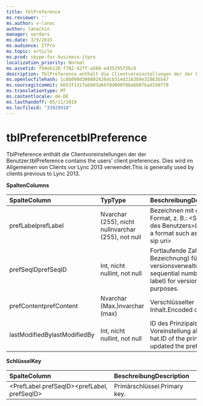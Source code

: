 ```yaml
---
title: tblPreference
ms.reviewer: ''
ms.author: v-lanac
author: lanachin
manager: serdars
ms.date: 3/9/2015
ms.audience: ITPro
ms.topic: article
ms.prod: skype-for-business-itpro
localization_priority: Normal
ms.assetid: f94eb128-f782-42ff-a568-ed3529573bc8
description: TblPreference enthält die Clientvoreinstellungen der der Benutzer. Dies wird im Allgemeinen von Clients vor Lync 2013 verwendet.
ms.openlocfilehash: 1c8b098d308802428dcb314d2163b9e32863b547
ms.sourcegitcommit: bb53f131fabb03a66f0d000f8ba668fbad190778
ms.translationtype: MT
ms.contentlocale: de-DE
ms.lasthandoff: 05/11/2019
ms.locfileid: "33929918"
---
```

# <a name="tblpreference"></a><span data-ttu-id="53471-104">tblPreference</span><span class="sxs-lookup"><span data-stu-id="53471-104">tblPreference</span></span>

<span data-ttu-id="53471-105">TblPreference enthält die Clientvoreinstellungen der der Benutzer.</span><span class="sxs-lookup"><span data-stu-id="53471-105">tblPreference contains the users' client preferences.</span></span> <span data-ttu-id="53471-106">Dies wird im Allgemeinen von Clients vor Lync 2013 verwendet.</span><span class="sxs-lookup"><span data-stu-id="53471-106">This is generally used by clients previous to Lync 2013.</span></span>

<span data-ttu-id="53471-107">**Spalten**</span><span class="sxs-lookup"><span data-stu-id="53471-107">**Columns**</span></span>


| <span data-ttu-id="53471-108">**Spalte**</span><span class="sxs-lookup"><span data-stu-id="53471-108">**Column**</span></span>            | <span data-ttu-id="53471-109">**Typ**</span><span class="sxs-lookup"><span data-stu-id="53471-109">**Type**</span></span>                        | <span data-ttu-id="53471-110">**Beschreibung**</span><span class="sxs-lookup"><span data-stu-id="53471-110">**Description**</span></span>                                                 |
|:----------------------|:--------------------------------|:----------------------------------------------------------------|
| <span data-ttu-id="53471-111">prefLabel</span><span class="sxs-lookup"><span data-stu-id="53471-111">prefLabel</span></span>  <br/>      | <span data-ttu-id="53471-112">Nvarchar (255), nicht null</span><span class="sxs-lookup"><span data-stu-id="53471-112">nvarchar (255), not null</span></span>  <br/> | <span data-ttu-id="53471-113">Bezeichnen mit einem Format, z. B.: \<Sip-Uri des Benutzers\></span><span class="sxs-lookup"><span data-stu-id="53471-113">Label with a format such as: \<user sip uri\></span></span>                   |
| <span data-ttu-id="53471-114">prefSeqID</span><span class="sxs-lookup"><span data-stu-id="53471-114">prefSeqID</span></span>  <br/>      | <span data-ttu-id="53471-115">Int, nicht null</span><span class="sxs-lookup"><span data-stu-id="53471-115">int, not null</span></span>  <br/>            | <span data-ttu-id="53471-116">Fortlaufende Zahl (pro Bezeichnung) für die versionsverwaltung.</span><span class="sxs-lookup"><span data-stu-id="53471-116">A sequential number (per label) for versioning purposes.</span></span>  <br/> |
| <span data-ttu-id="53471-117">prefContent</span><span class="sxs-lookup"><span data-stu-id="53471-117">prefContent</span></span>  <br/>    | <span data-ttu-id="53471-118">Nvarchar (Max.)</span><span class="sxs-lookup"><span data-stu-id="53471-118">nvarchar (max)</span></span>  <br/>           | <span data-ttu-id="53471-119">Verschlüsselter Inhalt.</span><span class="sxs-lookup"><span data-stu-id="53471-119">Encoded content.</span></span>  <br/>                                         |
| <span data-ttu-id="53471-120">lastModifiedBy</span><span class="sxs-lookup"><span data-stu-id="53471-120">lastModifiedBy</span></span>  <br/> | <span data-ttu-id="53471-121">Int, nicht null</span><span class="sxs-lookup"><span data-stu-id="53471-121">int, not null</span></span>  <br/>            | <span data-ttu-id="53471-122">ID des Prinzipals, der die Voreinstellung aktualisiert hat.</span><span class="sxs-lookup"><span data-stu-id="53471-122">ID of the principal that updated the preference.</span></span>  <br/>         |

<span data-ttu-id="53471-123">**Schlüssel**</span><span class="sxs-lookup"><span data-stu-id="53471-123">**Key**</span></span>

|<span data-ttu-id="53471-124">**Spalte**</span><span class="sxs-lookup"><span data-stu-id="53471-124">**Column**</span></span>|<span data-ttu-id="53471-125">**Beschreibung**</span><span class="sxs-lookup"><span data-stu-id="53471-125">**Description**</span></span>|
|:-----|:-----|
|<span data-ttu-id="53471-126">\<PrefLabel prefSeqID\></span><span class="sxs-lookup"><span data-stu-id="53471-126">\<prefLabel, prefSeqID\></span></span>  <br/> |<span data-ttu-id="53471-127">Primärschlüssel.</span><span class="sxs-lookup"><span data-stu-id="53471-127">Primary key.</span></span>  <br/> |


